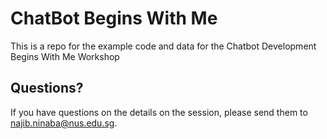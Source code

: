 # ChatBot Begins With Me

This is a repo for the example code and data for the Chatbot Development Begins With Me Workshop

## Questions?

If you have questions on the details on the session, please send them to najib.ninaba@nus.edu.sg.

